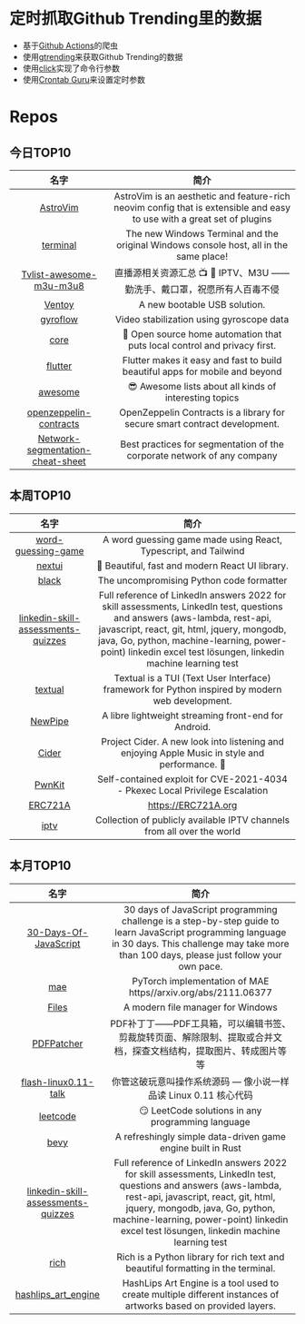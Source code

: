# 定时抓取Github Trending里的数据
* 基于[Github Actions](https://docs.github.com/en/actions)的爬虫
* 使用[gtrending](https://github.com/hedythedev/gtrending)来获取Github Trending的数据
* 使用[click](https://github.com/pallets/click)实现了命令行参数
* 使用[Crontab Guru](https://crontab.guru/)来设置定时参数

# Repos
## 今日TOP10 
<!-- START OF DAILY_TOP10_REPOS -->
| 名字 | 简介 |
| :----: | :----: |
| [AstroVim](https://github.com/kabinspace/AstroVim) | AstroVim is an aesthetic and feature-rich neovim config that is extensible and easy to use with a great set of plugins |
| [terminal](https://github.com/microsoft/terminal) | The new Windows Terminal and the original Windows console host, all in the same place! |
| [Tvlist-awesome-m3u-m3u8](https://github.com/imDazui/Tvlist-awesome-m3u-m3u8) | 直播源相关资源汇总 📺 💯 IPTV、M3U —— 勤洗手、戴口罩，祝愿所有人百毒不侵 |
| [Ventoy](https://github.com/ventoy/Ventoy) | A new bootable USB solution. |
| [gyroflow](https://github.com/gyroflow/gyroflow) | Video stabilization using gyroscope data |
| [core](https://github.com/home-assistant/core) | 🏡 Open source home automation that puts local control and privacy first. |
| [flutter](https://github.com/flutter/flutter) | Flutter makes it easy and fast to build beautiful apps for mobile and beyond |
| [awesome](https://github.com/sindresorhus/awesome) | 😎 Awesome lists about all kinds of interesting topics |
| [openzeppelin-contracts](https://github.com/OpenZeppelin/openzeppelin-contracts) | OpenZeppelin Contracts is a library for secure smart contract development. |
| [Network-segmentation-cheat-sheet](https://github.com/sergiomarotco/Network-segmentation-cheat-sheet) | Best practices for segmentation of the corporate network of any company |
<!-- END OF DAILY_TOP10_REPOS -->

## 本周TOP10
<!-- START OF WEEKLY_TOP10_REPOS -->
| 名字 | 简介 |
| :----: | :----: |
| [word-guessing-game](https://github.com/cwackerfuss/word-guessing-game) | A word guessing game made using React, Typescript, and Tailwind |
| [nextui](https://github.com/nextui-org/nextui) | 🚀 Beautiful, fast and modern React UI library. |
| [black](https://github.com/psf/black) | The uncompromising Python code formatter |
| [linkedin-skill-assessments-quizzes](https://github.com/Ebazhanov/linkedin-skill-assessments-quizzes) | Full reference of LinkedIn answers 2022 for skill assessments, LinkedIn test, questions and answers (aws-lambda, rest-api, javascript, react, git, html, jquery, mongodb, java, Go, python, machine-learning, power-point) linkedin excel test lösungen, linkedin machine learning test |
| [textual](https://github.com/Textualize/textual) | Textual is a TUI (Text User Interface) framework for Python inspired by modern web development. |
| [NewPipe](https://github.com/TeamNewPipe/NewPipe) | A libre lightweight streaming front-end for Android. |
| [Cider](https://github.com/ciderapp/Cider) | Project Cider. A new look into listening and enjoying Apple Music in style and performance. 🚀 |
| [PwnKit](https://github.com/ly4k/PwnKit) | Self-contained exploit for CVE-2021-4034 - Pkexec Local Privilege Escalation |
| [ERC721A](https://github.com/chiru-labs/ERC721A) | https://ERC721A.org |
| [iptv](https://github.com/iptv-org/iptv) | Collection of publicly available IPTV channels from all over the world |
<!-- END OF WEEKLY_TOP10_REPOS -->

## 本月TOP10
<!-- START OF MONTHLY_TOP10_REPOS -->
| 名字 | 简介 |
| :----: | :----: |
| [30-Days-Of-JavaScript](https://github.com/Asabeneh/30-Days-Of-JavaScript) | 30 days of JavaScript programming challenge is a step-by-step guide to learn JavaScript programming language in 30 days. This challenge may take more than 100 days, please just follow your own pace. |
| [mae](https://github.com/facebookresearch/mae) | PyTorch implementation of MAE https//arxiv.org/abs/2111.06377 |
| [Files](https://github.com/files-community/Files) | A modern file manager for Windows |
| [PDFPatcher](https://github.com/wmjordan/PDFPatcher) | PDF补丁丁——PDF工具箱，可以编辑书签、剪裁旋转页面、解除限制、提取或合并文档，探查文档结构，提取图片、转成图片等等 |
| [flash-linux0.11-talk](https://github.com/sunym1993/flash-linux0.11-talk) | 你管这破玩意叫操作系统源码 — 像小说一样品读 Linux 0.11 核心代码 |
| [leetcode](https://github.com/doocs/leetcode) | 😏 LeetCode solutions in any programming language | 多种编程语言实现 LeetCode、《剑指 Offer（第 2 版）》、《程序员面试金典（第 6 版）》题解 |
| [bevy](https://github.com/bevyengine/bevy) | A refreshingly simple data-driven game engine built in Rust |
| [linkedin-skill-assessments-quizzes](https://github.com/Ebazhanov/linkedin-skill-assessments-quizzes) | Full reference of LinkedIn answers 2022 for skill assessments, LinkedIn test, questions and answers (aws-lambda, rest-api, javascript, react, git, html, jquery, mongodb, java, Go, python, machine-learning, power-point) linkedin excel test lösungen, linkedin machine learning test |
| [rich](https://github.com/Textualize/rich) | Rich is a Python library for rich text and beautiful formatting in the terminal. |
| [hashlips_art_engine](https://github.com/HashLips/hashlips_art_engine) | HashLips Art Engine is a tool used to create multiple different instances of artworks based on provided layers. |
<!-- END OF MONTHLY_TOP10_REPOS -->
